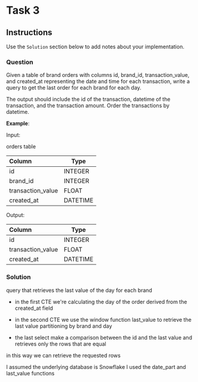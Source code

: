 # Task 3

## Instructions

Use the `Solution` section below to add notes about your implementation.


### Question
Given a table of brand orders with columns id, brand_id, transaction_value, and created_at representing the date and time for each transaction, write a query to get the last order for each brand for each day.

The output should include the id of the transaction, datetime of the transaction, and the transaction amount. Order the transactions by datetime.

**Example**:

Input:

orders table

| Column            | Type     |
|:-------------------|----------|
| id                | INTEGER  |
| brand_id          | INTEGER  |
| transaction_value | FLOAT    |
| created_at        | DATETIME |


Output:

| Column            | Type     |
|:-------------------|----------|
| id                | INTEGER  |
| transaction_value | FLOAT    |
| created_at        | DATETIME |

### Solution

query that retrieves the last value of the day for each brand

- in the first CTE we're calculating the day of the order derived from the created_at field

- in the second CTE we use the window function last_value to retrieve the last value partitioning by brand and day

- the last select make a comparison between the id and the last value and retrieves only the rows that are equal

in this way we can retrieve the requested rows

I assumed the underlying database is Snowflake I used the date_part and last_value functions